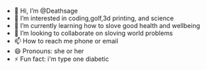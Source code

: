- 👋 Hi, I’m @Deathsage
- 👀 I’m interested in coding,golf,3d printing, and science
- 🌱 I’m currently learning how to slove good health and wellbeing
- 💞️ I’m looking to collaborate on sloving world problems
- 📫 How to reach me phone or email
- 😄 Pronouns: she or her
- ⚡ Fun fact: i'm type one diabetic

<!---
Deathsage/Deathsage is a ✨ special ✨ repository because its `README.md` (this file) appears on your GitHub profile.
You can click the Preview link to take a look at your changes.
--->
